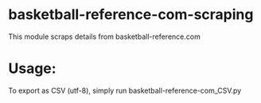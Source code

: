 # basketball-reference-com-scraping <br/>
This module scraps details from basketball-reference.com
 
 # Usage:
To export as CSV (utf-8), simply run basketball-reference-com_CSV.py